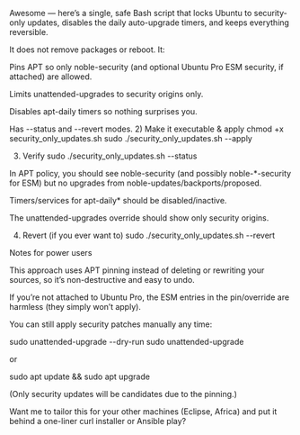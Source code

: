Awesome — here’s a single, safe Bash script that locks Ubuntu to security-only updates, disables the daily auto-upgrade timers, and keeps everything reversible.

It does not remove packages or reboot. It:

Pins APT so only noble-security (and optional Ubuntu Pro ESM security, if attached) are allowed.

Limits unattended-upgrades to security origins only.

Disables apt-daily timers so nothing surprises you.

Has --status and --revert modes.
2) Make it executable & apply
chmod +x security_only_updates.sh
sudo ./security_only_updates.sh --apply

3) Verify
sudo ./security_only_updates.sh --status


In APT policy, you should see noble-security (and possibly noble-*-security for ESM) but no upgrades from noble-updates/backports/proposed.

Timers/services for apt-daily* should be disabled/inactive.

The unattended-upgrades override should show only security origins.

4) Revert (if you ever want to)
sudo ./security_only_updates.sh --revert

Notes for power users

This approach uses APT pinning instead of deleting or rewriting your sources, so it’s non-destructive and easy to undo.

If you’re not attached to Ubuntu Pro, the ESM entries in the pin/override are harmless (they simply won’t apply).

You can still apply security patches manually any time:

sudo unattended-upgrade --dry-run
sudo unattended-upgrade


or

sudo apt update && sudo apt upgrade


(Only security updates will be candidates due to the pinning.)

Want me to tailor this for your other machines (Eclipse, Africa) and put it behind a one-liner curl installer or Ansible play?
